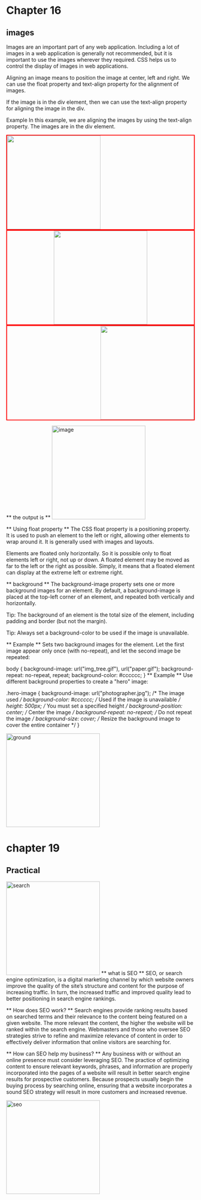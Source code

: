 # Chapter 16
## images 

Images are an important part of any web application. Including a lot of images in a web application is generally not recommended, but it is important to use the images wherever they required. CSS helps us to control the display of images in web applications.

Aligning an image means to position the image at center, left and right. We can use the float property and text-align property for the alignment of images.

If the image is in the div element, then we can use the text-align property for aligning the image in the div.

Example
In this example, we are aligning the images by using the text-align property. The images are in the div element.

<!DOCTYPE html>    
<html>    
<head>    
<style>    
div {    
 border: 2px solid red;  
 }  
 img{  
 height: 250px;  
 width: 250px;  
 }  
#left {    
 text-align: left;  
 }  
 #center {    
 text-align: center;  
 }  
 #right{    
 text-align: right;  
 }</style>    
</head>    
<body>   
<div id ="left">  
<img src="lion.png">  
</div>   
<div id ="center">  
<img src="lion.png">  
</div>  
<div id ="right">  
<img src="lion.png">  
</div>  
</body>    
</html>      

** the output is **
![image](https://static.javatpoint.com/csspages/images/how-to-align-images-in-css.png)


** Using float property **
The CSS float property is a positioning property. It is used to push an element to the left or right, allowing other elements to wrap around it. It is generally used with images and layouts.

Elements are floated only horizontally. So it is possible only to float elements left or right, not up or down. A floated element may be moved as far to the left or the right as possible. Simply, it means that a floated element can display at the extreme left or extreme right.

** background **
The background-image property sets one or more background images for an element.
By default, a background-image is placed at the top-left corner of an element, and repeated both vertically and horizontally.

Tip: The background of an element is the total size of the element, including padding and border (but not the margin).

Tip: Always set a background-color to be used if the image is unavailable.

** Example **
Sets two background images for the <body> element. Let the first image appear only once (with no-repeat), and let the second image be repeated:

body {
  background-image: url("img_tree.gif"), url("paper.gif");
  background-repeat: no-repeat, repeat;
  background-color: #cccccc;
}
** Example **
Use different background properties to create a "hero" image:

.hero-image {
  background-image: url("photographer.jpg"); /* The image used */
  background-color: #cccccc; /* Used if the image is unavailable */
  height: 500px; /* You must set a specified height */
  background-position: center; /* Center the image */
  background-repeat: no-repeat; /* Do not repeat the image */
  background-size: cover; /* Resize the background image to cover the entire container */
}

![ground](https://www.wikihow.com/images/c/cb/Add-a-Background-to-a-Website-Step-14-Version-2.jpg)

# chapter 19 
## Practical 
![search](https://image.slidesharecdn.com/seooverview-180226060819/95/introduction-to-search-engine-optimization-3-638.jpg?cb=1519625449)
** what is SEO **
SEO, or search engine optimization, is a digital marketing channel by which website owners improve the quality of the site’s structure and content for the purpose of increasing traffic. In turn, the increased traffic and improved quality lead to better positioning in search engine rankings.

** How does SEO work? **
Search engines provide ranking results based on searched terms and their relevance to the content being featured on a given website. The more relevant the content, the higher the website will be ranked within the search engine. Webmasters and those who oversee SEO strategies strive to refine and maximize relevance of content in order to effectively deliver information that online visitors are searching for.

** How can SEO help my business? **
Any business with or without an online presence must consider leveraging SEO. The practice of optimizing content to ensure relevant keywords, phrases, and information are properly incorporated into the pages of a website will result in better search engine results for prospective customers. Because prospects usually begin the buying process by searching online, ensuring that a website incorporates a sound SEO strategy will result in more customers and increased revenue.

![seo](https://cdn.business2community.com/wp-content/uploads/2018/08/iStock-173242932-900x657.jpg)
